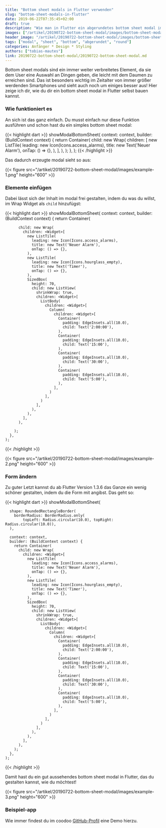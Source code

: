 ```yaml
---
title: "Bottom sheet modals in Flutter verwenden"
slug: "bottom-sheet-modals-in-flutter" 
date: 2019-06-22T07:35:45+02:00
draft: true
description: "Wie man in Flutter ein abgerundetes bottom sheet modal implementiert."
images: ["/artikel/20190722-bottom-sheet-modal/images/bottom-sheet-modal.jpg"]
header_image: "/artikel/20190722-bottom-sheet-modal/images/bottom-sheet-modal.jpg"
tags: ["modal", "sheet", "bottom", "abgerundet", "round"]
categories: Anfänger * Design * Styling
authors: ["tobias-mautes"]
link: 20190722-bottom-sheet-modal/20190722-bottom-sheet-modal.md
---
```


Bottom sheet modals sind ein immer weiter verbreitetes Element, da sie dem User eine Auswahl an Dingen geben, die leicht mit dem Daumen zu erreichen sind. Das ist besonders wichtig im Zeitalter von immer größer werdenden Smartphones und sieht auch noch um einiges besser aus! Hier zeige ich dir, wie du dir ein bottom sheet modal in Flutter selbst bauen kannst. 

### Wie funktioniert es

An sich ist das ganz einfach. Du musst einfach nur diese Funktion ausführen und schon hast du ein simples bottom sheet modal:

{{< highlight dart >}}
showModalBottomSheet(
      context: context,
      builder: (BuildContext context) {
        return Container(
          child: new Wrap(
            children: <Widget>[
              new ListTile(
                leading: new Icon(Icons.access_alarms),
                title: new Text('Neuer Alarm'),
                onTap: () => {},
              ),
            ],
          ),
        );
      },
    );
{{< /highlight >}}

Das dadurch erzeugte modal sieht so aus:

{{< figure src="/artikel/20190722-bottom-sheet-modal/images/example-1.png" height="600"  >}}

### Elemente einfügen

Dabei lässt sich der Inhalt im modal frei gestalten, indem du was du willst, im Wrap Widget als `child` hinzufügst: 

{{< highlight dart >}}
showModalBottomSheet(
      context: context,
      builder: (BuildContext context) {
        return Container(

          child: new Wrap(
            children: <Widget>[
              new ListTile(
                leading: new Icon(Icons.access_alarms),
                title: new Text('Neuer Alarm'),
                onTap: () => {},
              ),
              new ListTile(
                leading: new Icon(Icons.hourglass_empty),
                title: new Text('Timer'),
                onTap: () => {},
              ),
              SizedBox(
                height: 70,
                child: new ListView(
                  shrinkWrap: true,
                  children: <Widget>[
                    ListBody(
                      children: <Widget>[
                        Column(
                          children: <Widget>[
                            Container(
                              padding: EdgeInsets.all(10.0),
                              child: Text('2:00:00'),
                            ),
                            Container(
                              padding: EdgeInsets.all(10.0),
                              child: Text('15:00'),
                            ),
                            Container(
                              padding: EdgeInsets.all(10.0),
                              child: Text('30:00'),
                            ),
                            Container(
                              padding: EdgeInsets.all(10.0),
                              child: Text('5:00'),
                            ),
                          ],
                        )
                      ],
                    )
                  ],
                ),
              ),
            ],
          ),

        );
      },
    );
{{< /highlight >}}

{{< figure src="/artikel/20190722-bottom-sheet-modal/images/example-2.png" height="600" >}}

### Form ändern

Zu guter Letzt kannst du ab Flutter Version 1.3.6 das Ganze ein wenig schöner gestalten, indem du die Form mit angibst. Das geht so:

{{< highlight dart >}}
   showModalBottomSheet(

      shape: RoundedRectangleBorder(
        borderRadius: BorderRadius.only(
            topLeft: Radius.circular(10.0), topRight: Radius.circular(10.0)),
      ),

      context: context,
      builder: (BuildContext context) {
        return Container(
          child: new Wrap(
            children: <Widget>[
              new ListTile(
                leading: new Icon(Icons.access_alarms),
                title: new Text('Neuer Alarm'),
                onTap: () => {},
              ),
              new ListTile(
                leading: new Icon(Icons.hourglass_empty),
                title: new Text('Timer'),
                onTap: () => {},
              ),
              SizedBox(
                height: 70,
                child: new ListView(
                  shrinkWrap: true,
                  children: <Widget>[
                    ListBody(
                      children: <Widget>[
                        Column(
                          children: <Widget>[
                            Container(
                              padding: EdgeInsets.all(10.0),
                              child: Text('2:00:00'),
                            ),
                            Container(
                              padding: EdgeInsets.all(10.0),
                              child: Text('15:00'),
                            ),
                            Container(
                              padding: EdgeInsets.all(10.0),
                              child: Text('30:00'),
                            ),
                            Container(
                              padding: EdgeInsets.all(10.0),
                              child: Text('5:00'),
                            ),
                          ],
                        )
                      ],
                    )
                  ],
                ),
              ),
            ],
          ),
        );
      },
    );
{{< /highlight >}}

Damit hast du ein gut aussehendes bottom sheet modal in Flutter, das du gestalten kannst, wie du möchtest!

{{< figure src="/artikel/20190722-bottom-sheet-modal/images/example-3.png" height="600" >}}

### Beispiel-app

Wie immer findest du im coodoo [GitHub-Profil](https://github.com/coodoo-io/flutter-bottom-sheet "Coodoo Github") eine Demo hierzu.
